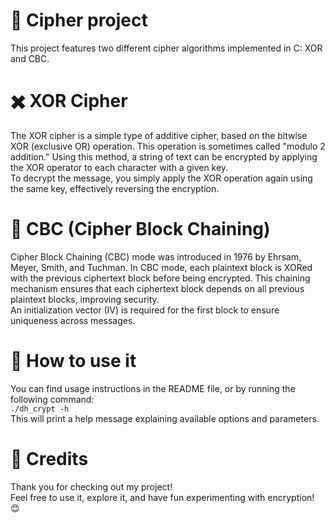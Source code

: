 # 🔐 Cipher project

This project features two different cipher algorithms implemented in C: XOR and CBC.

# ✖️ XOR Cipher

The XOR cipher is a simple type of additive cipher, based on the bitwise XOR (exclusive OR) operation. This operation is sometimes called "modulo 2 addition." Using this method, a string of text can be encrypted by applying the XOR operator to each character with a given key.\
To decrypt the message, you simply apply the XOR operation again using the same key, effectively reversing the encryption.

# 🔗 CBC (Cipher Block Chaining)

Cipher Block Chaining (CBC) mode was introduced in 1976 by Ehrsam, Meyer, Smith, and Tuchman. In CBC mode, each plaintext block is XORed with the previous ciphertext block before being encrypted. This chaining mechanism ensures that each ciphertext block depends on all previous plaintext blocks, improving security.\
An initialization vector (IV) is required for the first block to ensure uniqueness across messages.

# 🚀 How to use it

You can find usage instructions in the README file, or by running the following command:\
`./dh_crypt -h`\
This will print a help message explaining available options and parameters.

# 🙌 Credits

Thank you for checking out my project!\
Feel free to use it, explore it, and have fun experimenting with encryption! 😊

